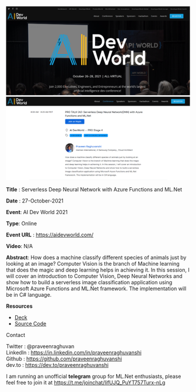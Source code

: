 <img src=".\assets\ai-dev-world-home.png" alt="AI Dev World 2021" style="zoom:80%;" />

<img src=".\assets\ai-dev-world-praveen.png" alt="Serverless DNN" style="zoom:80%;" />

**Title** : Serverless Deep Neural Network with Azure Functions and ML.Net

**Date** : 27-October-2021

**Event**: AI Dev World 2021

**Type**: Online

**Event URL** : https://aidevworld.com/

**Video**: N/A

**Abstract**: How does a machine classify different species of animals just by looking at an image? Computer Vision is the branch of Machine learning that does the magic and deep learning helps in achieving it. In this session, I will cover an introduction to Computer Vision, Deep Neural Networks and show how to build a serverless image classification application using Microsoft Azure Functions and ML.Net framework. The implementation will be in C# language.

**Resources**

- [Deck](https://github.com/praveenraghuvanshi/tech-sessions/blob/master/27102021-AI-Dev-World-2021/AI-Dev-World-2021-Serverless-DNN.pdf)
- [Source Code](https://github.com/praveenraghuvanshi/tech-sessions/tree/master/27102021-AI-Dev-World-2021/src/ServerlessDNN)

Contact

Twitter : @praveenraghuvan\
LinkedIn : https://in.linkedin.com/in/praveenraghuvanshi \
Github : https://github.com/praveenraghuvanshi \
dev.to : https://dev.to/praveenraghuvanshi

I am running an unofficial **telegram** group for ML.Net enthusiasts, please feel free to join it at https://t.me/joinchat/IifUJQ_PuYT757Turx-nLg